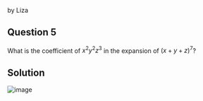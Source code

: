 by Liza

## Question 5
What is the coefficient of $x^2y^2z^3$ in the expansion of $(x + y + z)^7$?

## Solution

![image](https://github.com/user-attachments/assets/607bd228-463f-4080-a9d3-2f1cda41aa39)
